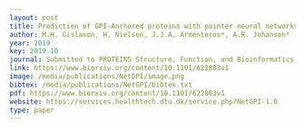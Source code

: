 ```yaml
--- 
layout: post
title: Prediction of GPI-Anchored proteins with pointer neural networks
author: M.H. Gislason, H. Nielsen, J.J.A. Armenteros*, A.R. Johansen* (equal contribution)
year: 2019
key: 2019.10
journal: Submitted to PROTEINS Structure, Function, and Bioinformatics
link: https://www.biorxiv.org/content/10.1101/622803v1 
image: /media/publications/NetGPI/image.png
bibtex: /media/publications/NetGPI/bibtex.txt
pdf: https://www.biorxiv.org/content/10.1101/622803v1 
website: https://services.healthtech.dtu.dk/service.php?NetGPI-1.0
type: paper
---
```

